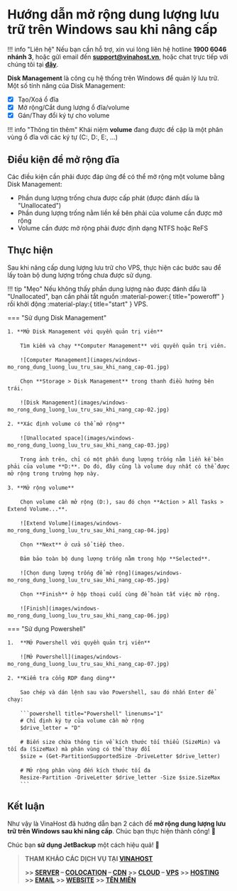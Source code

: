 # Hướng dẫn mở rộng dung lượng lưu trữ trên Windows sau khi nâng cấp


!!! info "Liên hệ"
    Nếu bạn cần hỗ trợ, xin vui lòng liên hệ hotline **1900 6046 nhánh 3**, hoặc gửi email đến [**support@vinahost.vn**](mailto:support@vinahost.vn), hoặc chat trực tiếp với chúng tôi tại [**đây**](https://livechat.vinahost.vn/chat.php).


**Disk Management** là công cụ hệ thống trên Windows để quản lý lưu trữ. Một số tính năng của Disk Management:

- [x] Tạo/Xoá ổ đĩa
- [x] Mở rộng/Cắt dung lượng ổ đĩa/volume
- [x] Gán/Thay đổi ký tự cho volume

!!! info "Thông tin thêm"
    Khái niệm **volume** đang được đề cập là một phân vùng ổ đĩa với các ký tự (C:, D:, E:, ...)


## Điều kiện để mở rộng đĩa

Các điều kiện cần phải được đáp ứng để có thể mở rộng một volume bằng Disk Management:

- Phần dung lượng trống chưa được cấp phát (được đánh dấu là "Unallocated")
- Phần dung lượng trống nằm liền kề bên phải của volume cần được mở rộng
- Volume cần được mở rộng phải được định dạng NTFS hoặc ReFS


## Thực hiện

Sau khi nâng cấp dung lượng lưu trữ cho VPS, thực hiện các bước sau để lấy toàn bộ dung lượng trống chưa được sử dụng.

!!! tip "Mẹo"
    Nếu không thấy phần dung lượng nào được đánh dấu là "Unallocated", bạn cần phải tắt nguồn :material-power:{ title="poweroff" } rồi khởi động :material-play:{ title="start" } VPS.

=== "Sử dụng Disk Management"

    1. **Mở Disk Management với quyền quản trị viên**

        Tìm kiếm và chạy **Computer Management** với quyền quản trị viên.

        ![Computer Management](images/windows-mo_rong_dung_luong_luu_tru_sau_khi_nang_cap-01.jpg)

        Chọn **Storage > Disk Management** trong thanh điều hướng bên trái.

        ![Disk Management](images/windows-mo_rong_dung_luong_luu_tru_sau_khi_nang_cap-02.jpg)

    2. **Xác định volume có thể mở rộng**
    
        ![Unallocated space](images/windows-mo_rong_dung_luong_luu_tru_sau_khi_nang_cap-03.jpg)

        Trong ảnh trên, chỉ có một phần dung lượng trống nằm liền kề bên phải của volume **D:**. Do đó, đây cũng là volume duy nhất có thể được mở rộng trong trường hợp này.

    3. **Mở rộng volume**

        Chọn volume cần mở rộng (D:), sau đó chọn **Action > All Tasks > Extend Volume...**.

        ![Extend Volume](images/windows-mo_rong_dung_luong_luu_tru_sau_khi_nang_cap-04.jpg)

        Chọn **Next** ở cửa sổ tiếp theo.

        Đảm bảo toàn bộ dung lượng trống nằm trong hộp **Selected**.

        ![Chọn dung lượng trống để mở rộng](images/windows-mo_rong_dung_luong_luu_tru_sau_khi_nang_cap-05.jpg)

        Chọn **Finish** ở hộp thoại cuối cùng để hoàn tất việc mở rộng.

        ![Finish](images/windows-mo_rong_dung_luong_luu_tru_sau_khi_nang_cap-06.jpg)

=== "Sử dụng Powershell"

    1.  **Mở Powershell với quyền quản trị viên**

        ![Mở Powershell](images/windows-mo_rong_dung_luong_luu_tru_sau_khi_nang_cap-07.jpg)

    2. **Kiểm tra cổng RDP đang dùng**

        Sao chép và dán lệnh sau vào Powershell, sau đó nhấn Enter để chạy:

        ```powershell title="Powershell" linenums="1"
        # Chỉ định ký tự của volume cần mở rộng
        $drive_letter = "D"

        # Biến size chứa thông tin về kích thước tối thiểu (SizeMin) và tối đa (SizeMax) mà phân vùng có thể thay đổi
        $size = (Get-PartitionSupportedSize -DriveLetter $drive_letter)

        # Mở rộng phân vùng đến kích thước tối đa
        Resize-Partition -DriveLetter $drive_letter -Size $size.SizeMax
        ```


## Kết luận

Như vậy là VinaHost đã hướng dẫn bạn 2 cách để **mở rộng dung lượng lưu trữ trên Windows sau khi nâng cấp**. Chúc bạn thực hiện thành công! 🍻


Chúc bạn **sử dụng JetBackup** một cách hiệu quả! 🍻

> **THAM KHẢO CÁC DỊCH VỤ TẠI [VINAHOST](https://vinahost.vn/)**
>
> **\>> [SERVER](https://vinahost.vn/thue-may-chu-rieng/) – [COLOCATION](https://vinahost.vn/colocation.html) – [CDN](https://vinahost.vn/dich-vu-cdn-chuyen-nghiep)**
> **\>> [CLOUD](https://vinahost.vn/cloud-server-gia-re/) – [VPS](https://vinahost.vn/vps-ssd-chuyen-nghiep/)**
> **\>> [HOSTING](https://vinahost.vn/wordpress-hosting)**
> **\>> [EMAIL](https://vinahost.vn/email-hosting)**
> **\>> [WEBSITE](http://vinawebsite.vn/)**
> **\>> [TÊN MIỀN](https://vinahost.vn/ten-mien-gia-re/)**
